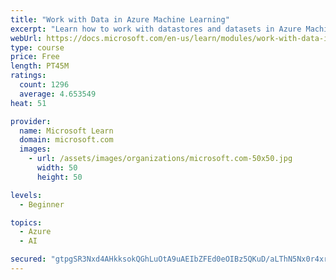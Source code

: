 ```yaml
---
title: "Work with Data in Azure Machine Learning"
excerpt: "Learn how to work with datastores and datasets in Azure Machine Learning."
webUrl: https://docs.microsoft.com/en-us/learn/modules/work-with-data-in-aml/
type: course
price: Free
length: PT45M
ratings:
  count: 1296
  average: 4.653549
heat: 51

provider:
  name: Microsoft Learn
  domain: microsoft.com
  images:
    - url: /assets/images/organizations/microsoft.com-50x50.jpg
      width: 50
      height: 50

levels:
  - Beginner

topics:
  - Azure
  - AI

secured: "gtpgSR3Nxd4AHkksokQGhLuOtA9uAEIbZFEd0eOIBz5QKuD/aLThN5Nx0r4xrFzWFWqBVxlnMZ3slGkj3hnaSKQdncMtcLjszxi7XI5ED/lXhc/LmSv9nHSn5yUiRWXwnsF3jHMT4Q2VkD/TfwuGIdoQEIhDe9jjz+evjNWzWVzaspEfc/UqHKSuCRtqcuee3OZwv5DAFLVxJcXXhmboPQapJh/Pcl2GX7wcso9SqERwzOFtfQr/OGJ+0Ff788u8ULL917VNRFTzC2FzIh8+k2LhGSjxWTPewlUOiX9zryJwQAIoI3BkFR6HZMF8aSRR0jM9ZKpOz+xSi3r2TnyFNELKSeFZFICoXfvLOKqQk4gZEqg/JZLlG6CLMtaTkj/gPIvSyPnD7m9COHIoGc55pHm+4hCiCssPGI1ElGrEJFY=;vDDAAqT7lZDFhXzwi6ZdBw=="
---
```


